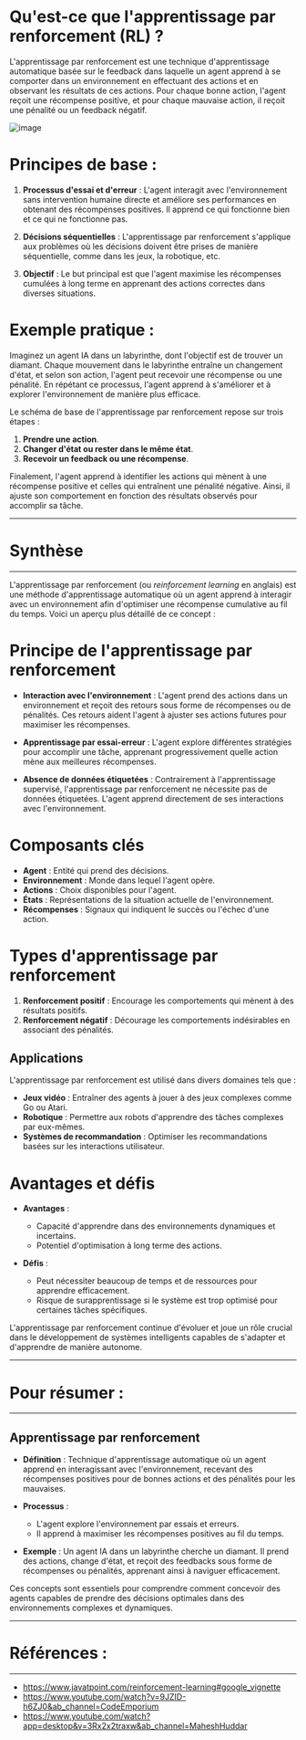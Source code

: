 # **Qu'est-ce que l'apprentissage par renforcement (RL) ?**

L'apprentissage par renforcement est une technique d'apprentissage automatique basée sur le feedback dans laquelle un agent apprend à se comporter dans un environnement en effectuant des actions et en observant les résultats de ces actions. Pour chaque bonne action, l'agent reçoit une récompense positive, et pour chaque mauvaise action, il reçoit une pénalité ou un feedback négatif.

![image](https://github.com/user-attachments/assets/a92461f6-0803-4433-a24e-ba6e283c13d0)


# Principes de base :
1. **Processus d'essai et d'erreur** : L'agent interagit avec l'environnement sans intervention humaine directe et améliore ses performances en obtenant des récompenses positives. Il apprend ce qui fonctionne bien et ce qui ne fonctionne pas.
   
2. **Décisions séquentielles** : L'apprentissage par renforcement s'applique aux problèmes où les décisions doivent être prises de manière séquentielle, comme dans les jeux, la robotique, etc.

3. **Objectif** : Le but principal est que l'agent maximise les récompenses cumulées à long terme en apprenant des actions correctes dans diverses situations.

# Exemple pratique :
Imaginez un agent IA dans un labyrinthe, dont l'objectif est de trouver un diamant. Chaque mouvement dans le labyrinthe entraîne un changement d'état, et selon son action, l'agent peut recevoir une récompense ou une pénalité. En répétant ce processus, l'agent apprend à s'améliorer et à explorer l'environnement de manière plus efficace.

Le schéma de base de l'apprentissage par renforcement repose sur trois étapes :
1. **Prendre une action**.
2. **Changer d'état ou rester dans le même état**.
3. **Recevoir un feedback ou une récompense**.

Finalement, l'agent apprend à identifier les actions qui mènent à une récompense positive et celles qui entraînent une pénalité négative. Ainsi, il ajuste son comportement en fonction des résultats observés pour accomplir sa tâche.

------------------------------------------
# Synthèse
------------------------------------------


L'apprentissage par renforcement (ou *reinforcement learning* en anglais) est une méthode d'apprentissage automatique où un agent apprend à interagir avec un environnement afin d'optimiser une récompense cumulative au fil du temps. Voici un aperçu plus détaillé de ce concept :

# **Principe de l'apprentissage par renforcement**

- **Interaction avec l'environnement** : L'agent prend des actions dans un environnement et reçoit des retours sous forme de récompenses ou de pénalités. Ces retours aident l'agent à ajuster ses actions futures pour maximiser les récompenses.

- **Apprentissage par essai-erreur** : L'agent explore différentes stratégies pour accomplir une tâche, apprenant progressivement quelle action mène aux meilleures récompenses.

- **Absence de données étiquetées** : Contrairement à l'apprentissage supervisé, l'apprentissage par renforcement ne nécessite pas de données étiquetées. L'agent apprend directement de ses interactions avec l'environnement.

# **Composants clés**

- **Agent** : Entité qui prend des décisions.
- **Environnement** : Monde dans lequel l'agent opère.
- **Actions** : Choix disponibles pour l'agent.
- **États** : Représentations de la situation actuelle de l'environnement.
- **Récompenses** : Signaux qui indiquent le succès ou l'échec d'une action.

# **Types d'apprentissage par renforcement**

1. **Renforcement positif** : Encourage les comportements qui mènent à des résultats positifs.
2. **Renforcement négatif** : Décourage les comportements indésirables en associant des pénalités.

## **Applications**

L'apprentissage par renforcement est utilisé dans divers domaines tels que :

- **Jeux vidéo** : Entraîner des agents à jouer à des jeux complexes comme Go ou Atari.
- **Robotique** : Permettre aux robots d'apprendre des tâches complexes par eux-mêmes.
- **Systèmes de recommandation** : Optimiser les recommandations basées sur les interactions utilisateur.

# **Avantages et défis**

- **Avantages** :
  - Capacité d'apprendre dans des environnements dynamiques et incertains.
  - Potentiel d'optimisation à long terme des actions.

- **Défis** :
  - Peut nécessiter beaucoup de temps et de ressources pour apprendre efficacement.
  - Risque de surapprentissage si le système est trop optimisé pour certaines tâches spécifiques.

L'apprentissage par renforcement continue d'évoluer et joue un rôle crucial dans le développement de systèmes intelligents capables de s'adapter et d'apprendre de manière autonome.

------------------------------------------
# Pour résumer :
------------------------------------------

## **Apprentissage par renforcement**

- **Définition** : Technique d'apprentissage automatique où un agent apprend en interagissant avec l'environnement, recevant des récompenses positives pour de bonnes actions et des pénalités pour les mauvaises.
  
- **Processus** :
  - L'agent explore l'environnement par essais et erreurs.
  - Il apprend à maximiser les récompenses positives au fil du temps.

- **Exemple** : Un agent IA dans un labyrinthe cherche un diamant. Il prend des actions, change d'état, et reçoit des feedbacks sous forme de récompenses ou pénalités, apprenant ainsi à naviguer efficacement.

Ces concepts sont essentiels pour comprendre comment concevoir des agents capables de prendre des décisions optimales dans des environnements complexes et dynamiques.

----------------------------------------------
# Références : 
----------------------------------------------

- https://www.javatpoint.com/reinforcement-learning#google_vignette
- https://www.youtube.com/watch?v=9JZID-h6ZJ0&ab_channel=CodeEmporium
- https://www.youtube.com/watch?app=desktop&v=3Rx2x2traxw&ab_channel=MaheshHuddar


